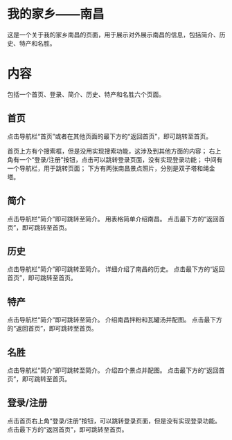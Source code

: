 # 我的家乡——南昌

这是一个关于我的家乡南昌的页面，用于展示对外展示南昌的信息，包括简介、历史、特产和名胜。

# 内容

包括一个首页、登录、简介、历史、特产和名胜六个页面。

## 首页

点击导航栏“首页”或者在其他页面的最下方的“返回首页”，即可跳转至首页。

首页上方有个搜索框，但是没用实现搜索功能，这涉及到其他方面的内容；
右上角有一个“登录/注册”按钮，点击可以跳转登录页面，没有实现登录功能；
中间有一个导航栏，用于跳转页面；
下方有两张南昌景点照片，分别是双子塔和绳金塔。

## 简介

点击导航栏“简介”即可跳转至简介。
用表格简单介绍南昌。
点击最下方的“返回首页”，即可跳转至首页。

## 历史

点击导航栏“简介”即可跳转至简介。
详细介绍了南昌的历史。
点击最下方的“返回首页”，即可跳转至首页。

## 特产

点击导航栏“简介”即可跳转至简介。
介绍南昌拌粉和瓦罐汤并配图。
点击最下方的“返回首页”，即可跳转至首页。

## 名胜

点击导航栏“简介”即可跳转至简介。
介绍四个景点并配图。
点击最下方的“返回首页”，即可跳转至首页。

## 登录/注册

点击首页右上角“登录/注册”按钮，可以跳转登录页面，但是没有实现登录功能。
点击最下方的“返回首页”，即可跳转至首页。